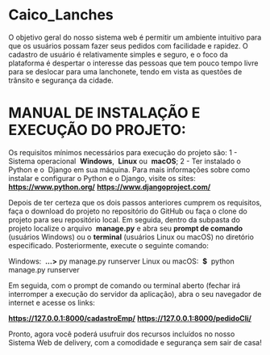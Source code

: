 # Caico_Lanches
O objetivo geral do nosso sistema web é permitir um ambiente intuitivo para que os usuários possam fazer seus pedidos com facilidade e rapidez. O cadastro de usuário é relativamente simples e seguro, e o foco da plataforma é despertar o interesse das pessoas que tem pouco tempo livre para se deslocar para uma lanchonete, tendo em vista as questões de trânsito e segurança da cidade.

# MANUAL DE INSTALAÇÃO E EXECUÇÃO DO PROJETO:
Os requisitos mínimos necessários para execução do projeto são:
1 - Sistema operacional ​ **Windows​**, ​ **Linux** ​ ou ​ **macOS​**;
2 - Ter instalado o ​ Python​ e o ​ Django​ em sua máquina.
Para mais informações sobre como instalar e configurar o Python e o Django, visite os sites:
**https://www.python.org/**
**https://www.djangoproject.com/**

Depois de ter certeza que os dois passos anteriores cumprem os requisitos, faça o
download do projeto no repositório do GitHub ou faça o clone do projeto para seu repositório
local. Em seguida, dentro da subpasta do projeto localize o arquivo ​ **manage.py** e abra seu
**prompt de comando** (usuários Windows) ou o ​ **terminal** (usuários Linux ou macOS) no
diretório especificado. Posteriormente, execute o seguinte comando:

Windows: ​ **...\>**​ py manage.py runserver
Linux ou macOS: ​ **$** ​ python manage.py runserver

Em seguida, com o prompt de comando ou terminal aberto (fechar irá interromper a
execução do servidor da aplicação), abra o seu navegador de internet e acesse os links:

**https://127.0.0.1:8000/cadastroEmp/**
**https://127.0.0.1:8000/pedidoCli/**

Pronto, agora você poderá usufruir dos recursos incluídos no nosso Sistema Web de
delivery, com a comodidade e segurança sem sair de casa!